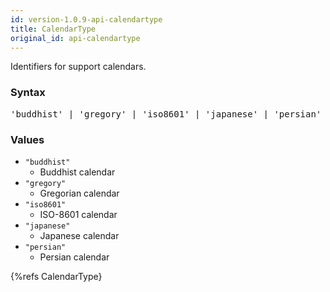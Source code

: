 ```yaml
---
id: version-1.0.9-api-calendartype
title: CalendarType
original_id: api-calendartype
---
```


Identifiers for support calendars.

### Syntax

<pre class="syntax">
'buddhist' | 'gregory' | 'iso8601' | 'japanese' | 'persian'
</pre>

### Values

- `"buddhist"`
  - Buddhist calendar
- `"gregory"`
  - Gregorian calendar
- `"iso8601"`
  - ISO-8601 calendar
- `"japanese"`
  - Japanese calendar
- `"persian"`
  - Persian calendar

{%refs CalendarType}
